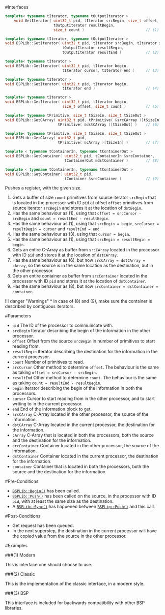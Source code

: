 #Interfaces

```cpp
template< typename tIterator, typename tOutputIterator >
    void GetIterator( uint32_t pid, tIterator srcBegin, size_t offset, 
                      tOutputIterator resultBegin, 
                      size_t count )                            // (1) Begin-Offset-Count

template< typename tIterator, typename tOutputIterator >
void BSPLib::GetIterator( uint32_t pid, tIterator srcBegin, tIterator srcCursor, 
                          tOutputIterator resultBegin,
                          tOutputIterator resultEnd )           // (2) Begin-Cursor-End

template< typename tIterator >
void BSPLib::GetIterator( uint32_t pid, tIterator begin, 
                          tIterator cursor, tIterator end )     // (3) Same Begin-Cursor-End

template< typename tIterator >
void BSPLib::GetIterator( uint32_t pid, tIterator begin, 
                          tIterator end )                       // (4) Same Begin-End

template< typename tIterator >
void BSPLib::GetIterator( uint32_t pid, tIterator begin,
                          size_t offset, size_t count )         // (5) Same Begin-Offset-Count

template< typename tPrimitive, size_t tSizeIn, size_t tSizeOut >
void BSPLib::GetCArray( uint32_t pid, tPrimitive( &srcCArray )[tSizeIn], 
                        tPrimitive( &dstCArray )[tSizeOut] )    // (6) C-Array

template< typename tPrimitive, size_t tSizeIn, size_t tSizeOut >
void BSPLib::GetCArray( uint32_t pid, 
                        tPrimitive( &cArray )[tSizeIn] )        // (7) Same C-Array

template < typename tContainerIn, typename tContainerOut >
void BSPLib::GetContainer( uint32_t pid, tContainerIn &srcContainer,
                           tContainerOut &dstContainer )        // (8) General container   

template < typename tContainerIn, typename tContainerOut >
void BSPLib::GetContainer( uint32_t pid,
                           tContainer &srcContainer )           // (9) Same container
```

Pushes a register, with the given size. 

1. Gets a buffer of size `count` primitives from source iterator `srcBegin` that is located in the processor with ID `pid` at offset `offset` 
   primitives from source iterator `srcBegin` and stores it at the location of `dstBegin`.
2. Has the same behaviour as (1), using that `offset = srcCursor - srcBegin` and `count = resultEnd - resultBegin`.
3. Has the same behaviour as (1), using that `srcBegin = begin`, `srcCursor = resultBegin = cursor` and `resultEnd = end`.
4. Has the same behaviour as (3), using that `cursor = begin`.
5. Has the same behaviour as (1), using that `srcBegin = resultBegin = begin`.
6. Gets an entire C-Array as buffer from `srcCArray` located in the processor with ID `pid` and stores it at the location of `dstCArray`.
7. Has the same behaviour as (6), but now `srcCArray = dstCArray = cArray`, so the source is in the same location as the destination, but in the other processor.
8. Gets an entire container as buffer from `srcContainer` located in the processor with ID `pid` and stores it at the location of `dstContainer`.
9. Has the same behaviour as (8), but now `srcContainer = dstContainer = container`.

!!! danger "Warnings"
     * In case of (8) and (9), make sure the container is described by contiguous iterators.


#Parameters

* `pid` The ID of the processor to communicate with.
* `srcBegin` Iterator describing the begin of the information in the other processor.
* `offset` Offset from the source `srcBegin` in number of primitives to start reading from.
* `resultBegin` Iterator describing the destination for the information in the current processor.
* `count` Number of primitives to read.
* `srcCursor` Other method to determine `offset`. The behaviour is the same as taking `offset = srcCursor - srcBegin`.
* `resultEnd` Other method to determine `count`. The behaviour is the same as taking `count = resultEnd - resultBegin`.
* `begin` Iterator describing the begin of the information in both the processors.
* `cursor` Cursor to start reading from in the other processor, and to start writing to in the current processor.
* `end` End of the information block to get.
* `srcCArray` C-Array located in the other processor, the source of the information.
* `dstCArray` C-Array located in the current processor, the destination for the information.
* `cArray` C-Array that is located in both the processors, both the source and the destination for the information.
* `srcContainer` Container located in the other processor, the source of the information.
* `dstContainer` Container located in the current processor, the destination for the information.
* `container` Container that is located in both the processors, both the source and the destination for the information.

#Pre-Conditions
* [`BSPLib::Begin()`](../logic/begin.md) has been called.
* [`BSPLib::Push()`](../regdereg/push.md) has been called on the source,  in the processor with ID `pid`, with at least the same size as the destination.
* A [`BSPLib::Sync()`](../sync/sync.md) has happened between [`BSPLig::Push()`](../regdereg/push.md) and this call.

#Post-Conditions
* Get request has been queued.
* In the next superstep, the destination in the current processor will have the copied value from the source in the other processor.
     
#Examples

###(1) Modern

This is interface one should choose to use.

###(2) Classic

This is the implementation of the classic interface, in a modern style.

###(3) BSP

This interface is included for backwards compatibility with other BSP libraries.